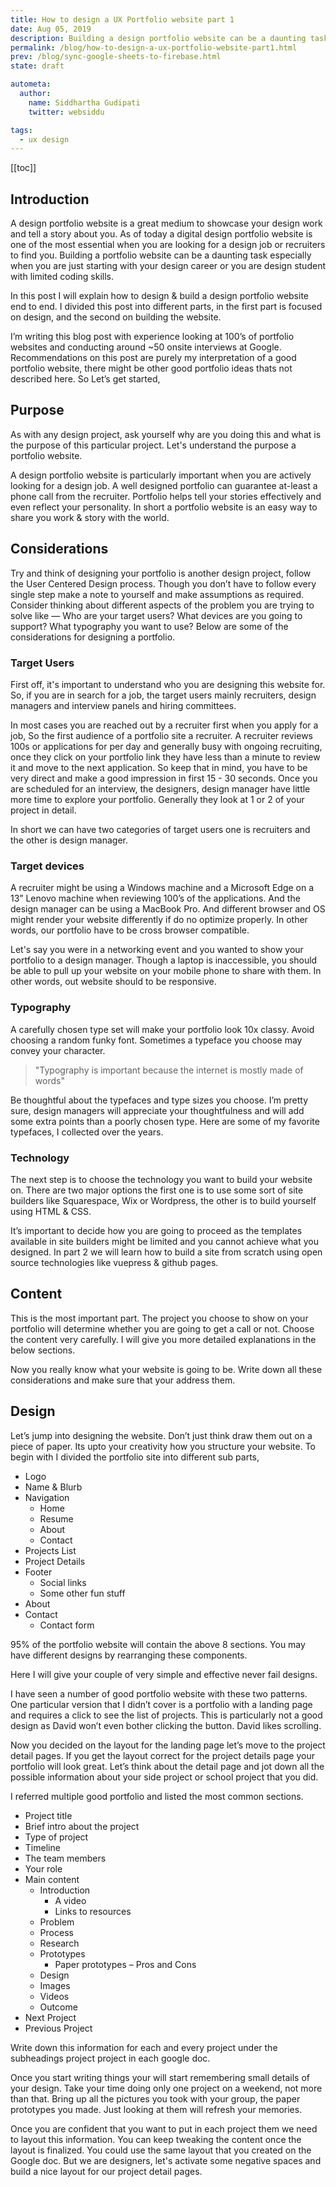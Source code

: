 ```yaml
---
title: How to design a UX Portfolio website part 1
date: Aug 05, 2019
description: Building a design portfolio website can be a daunting task especially when you are just starting with your design career or you are design student with no coding skills. I have heard many questions from my classmates asking where do I start. In this post I will try to explain how to build a portfolio website end to end.
permalink: /blog/how-to-design-a-ux-portfolio-website-part1.html
prev: /blog/sync-google-sheets-to-firebase.html
state: draft

autometa:
  author:
    name: Siddhartha Gudipati
    twitter: websiddu

tags:
  - ux design
---
```


[[toc]]

## Introduction

A design portfolio website is a great medium to showcase your design work and tell a story about you. As of today a digital design portfolio website is one of the most essential when you are looking for a design job or recruiters to find you. Building a portfolio website can be a daunting task especially when you are just starting with your design career or you are design student with limited coding skills.

In this post I will explain how to design & build a design portfolio website end to end. I divided this post into different parts, in the first part is focused on design, and the second on building the website.

I’m writing this blog post with experience looking at 100’s of portfolio websites and conducting around ~50 onsite interviews at Google. Recommendations on this post are purely my interpretation of a good portfolio website, there might be other good portfolio ideas thats not described here. So Let’s get started,

## Purpose

As with any design project, ask yourself why are you doing this and what is the purpose of this particular project. Let's understand the purpose a portfolio website.

A design portfolio website is particularly important when you are actively looking for a design job. A well designed portfolio can guarantee at-least a phone call from the recruiter. Portfolio helps tell your stories effectively and even reflect your personality. In short a portfolio website is an easy way to share you work & story with the world.

## Considerations

Try and think of designing your portfolio is another design project, follow the User Centered Design process. Though you don’t have to follow every single step make a note to yourself and make assumptions as required. Consider thinking about different aspects of the problem you are trying to solve like — Who are your target users? What devices are you going to support? What typography you want to use? Below are some of the considerations for designing a portfolio.

### Target Users

First off, it's important to understand who you are designing this website for. So, if you are in search for a job, the target users mainly recruiters, design managers and interview panels and hiring committees.

In most cases you are reached out by a recruiter first when you apply for a job, So the first audience of a portfolio site a recruiter. A recruiter reviews 100s or applications for per day and generally busy with ongoing recruiting, once they click on your portfolio link they have less than a minute to review it and move to the next application. So keep that in mind, you have to be very direct and make a good impression in first 15 - 30 seconds. Once you are scheduled for an interview, the designers, design manager have little more time to explore your portfolio. Generally they look at 1 or 2 of your project in detail.

In short we can have two categories of target users one is recruiters and the other is design manager.

### Target devices

A recruiter might be using a Windows machine and a Microsoft Edge on a 13” Lenovo machine when reviewing 100’s of the applications. And the design manager can be using a MacBook Pro. And different browser and OS might render your website differently if do no optimize properly. In other words, our portfolio have to be cross browser compatible.

Let's say you were in a networking event and you wanted to show your portfolio to a design manager. Though a laptop is inaccessible, you should be able to pull up your website on your mobile phone to share with them. In other words, out website should to be responsive.

### Typography

A carefully chosen type set will make your portfolio look 10x classy. Avoid choosing a random funky font. Sometimes a typeface you choose may convey your character.

> "Typography is important because the internet is mostly made of words"

Be thoughtful about the typefaces and type sizes you choose. I’m pretty sure, design managers will appreciate your thoughtfulness and will add some extra points than a poorly chosen type. Here are some of my favorite typefaces, I collected over the years.

### Technology

The next step is to choose the technology you want to build your website on. There are two major options the first one is to use some sort of site builders like Squarespace, Wix or Wordpress, the other is to build yourself using HTML & CSS.

It’s important to decide how you are going to proceed as the templates available in site builders might be limited and you cannot achieve what you designed. In part 2 we will learn how to build a site from scratch using open source technologies like vuepress & github pages.

## Content

This is the most important part. The project you choose to show on your portfolio will determine whether you are going to get a call or not. Choose the content very carefully. I will give you more detailed explanations in the below sections.

Now you really know what your website is going to be. Write down all these considerations and make sure that your address them.

## Design

Let’s jump into designing the website. Don’t just think draw them out on a piece of paper. Its upto your creativity how you structure your website. To begin with I divided the portfolio site into different sub parts,

- Logo
- Name & Blurb
- Navigation
  - Home
  - Resume
  - About
  - Contact
- Projects List
- Project Details
- Footer
  - Social links
  - Some other fun stuff
- About
- Contact
  - Contact form

95% of the portfolio website will contain the above 8 sections. You may have different designs by rearranging these components.

Here I will give your couple of very simple and effective never fail designs.

I have seen a number of good portfolio website with these two patterns. One particular version that I didn’t cover is a portfolio with a landing page and requires a click to see the list of projects. This is particularly not a good design as David won’t even bother clicking the button. David likes scrolling.

Now you decided on the layout for the landing page let’s move to the project detail pages. If you get the layout correct for the project details page your portfolio will look great. Let’s think about the detail page and jot down all the possible information about your side project or school project that you did.

I referred multiple good portfolio and listed the most common sections.

- Project title
- Brief intro about the project
- Type of project
- Timeline
- The team members
- Your role
- Main content
  - Introduction
    - A video
    - Links to resources
  - Problem
  - Process
  - Research
  - Prototypes
    - Paper prototypes – Pros and Cons
  - Design
  - Images
  - Videos
  - Outcome
- Next Project
- Previous Project

Write down this information for each and every project under the subheadings project project in each google doc.

Once you start writing things your will start remembering small details of your design. Take your time doing only one project on a weekend, not more than that. Bring up all the pictures you took with your group, the paper prototypes you made. Just looking at them will refresh your memories.

Once you are confident that you want to put in each project them we need to layout this information. You can keep tweaking the content once the layout is finalized. You could use the same layout that you created on the Google doc. But we are designers, let's activate some negative spaces and build a nice layout for our project detail pages.
